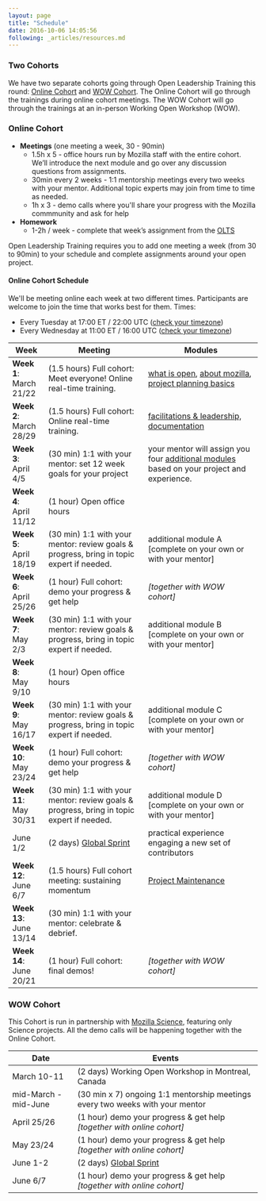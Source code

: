 ```yaml
---
layout: page
title: "Schedule"
date: 2016-10-06 14:05:56
following: _articles/resources.md
---
```

### Two Cohorts

We have two separate cohorts going through Open Leadership Training this round: [Online Cohort](#online-cohort) and [WOW Cohort](#wow-cohort). The Online Cohort will go through the trainings during online cohort meetings. The WOW Cohort will go through the trainings at an in-person Working Open Workshop (WOW).

### Online Cohort

* **Meetings** (one meeting a week, 30 - 90min)
  * 1.5h x 5 - office hours run by Mozilla staff with the entire cohort. We’ll introduce the next module and go over any discussion questions from assignments.
  * 30min every 2 weeks - 1:1 mentorship meetings every two weeks with your mentor. Additional topic experts may join from time to time as needed.
  * 1h x 3 - demo calls where you'll share your progress with the Mozilla commmunity and ask for help
* **Homework**
  * 1-2h / week - complete that week’s assignment from the [OLTS](http://mzl.la/open-leadership)

Open Leadership Training requires you to add one meeting a week (from 30 to 90min) to your schedule and complete assignments around your open project.

#### Online Cohort Schedule
We'll be meeting online each week at two different times. Participants are welcome to join the time that works best for them. Times:

* Every Tuesday at 17:00 ET / 22:00 UTC ([check your timezone](http://arewemeetingyet.com/Toronto/2017-03-21/17:00/w/Open%20Leadership%20Training))
* Every Wednesday at 11:00 ET / 16:00 UTC ([check your timezone](http://arewemeetingyet.com/Toronto/2017-03-22/11:00/w/Open%20Leadership%20Training))

Week | Meeting | Modules
--- | --- | ---
**Week 1**:<br /> March 21/22 | (1.5 hours) Full cohort: Meet everyone! Online real-time training. | [what is open](https://mozilla.github.io/open-leadership-training-series/articles/introduction-to-open-leadership/introduction-to-working-open/), [about mozilla](https://mozilla.github.io/open-leadership-training-series/articles/introduction-to-open-leadership/getting-to-know-mozilla-and-the-leadership-network/), [project planning basics](https://mozilla.github.io/open-leadership-training-series/articles/opening-your-project/)
**Week 2**:<br /> March 28/29 | (1.5 hours) Full cohort: Online real-time training. | [facilitations & leadership, documentation](https://mozilla.github.io/open-leadership-training-series/articles/running-awesome-community-events/)
**Week 3**:<br /> April 4/5 | (30 min) 1:1 with your mentor: set 12 week goals for your project | your mentor will assign you four [additional modules](http://mzl.la/open-leadership) based on your project and experience.
**Week 4**:<br /> April 11/12 | (1 hour) Open office hours
**Week 5**:<br /> April 18/19 | (30 min) 1:1 with your mentor: review goals & progress, bring in topic expert if needed. | additional module A [complete on your own or with your mentor]
**Week 6**:<br /> April 25/26 | (1 hour) Full cohort: demo your progress & get help | *[together with WOW cohort]*
**Week 7**:<br /> May 2/3 | (30 min) 1:1 with your mentor: review goals & progress, bring in topic expert if needed.  | additional module B [complete on your own or with your mentor]
**Week 8**:<br /> May 9/10 | (1 hour) Open office hours
**Week 9**:<br /> May 16/17 | (30 min) 1:1 with your mentor: review goals & progress, bring in topic expert if needed.  | additional module C [complete on your own or with your mentor]
**Week 10**:<br /> May 23/24 | (1 hour) Full cohort: demo your progress & get help | *[together with WOW cohort]*
**Week 11**:<br /> May 30/31 | (30 min) 1:1 with your mentor: review goals & progress, bring in topic expert if needed.  | additional module D [complete on your own or with your mentor]
June 1/2 | (2 days) [Global Sprint](https://science.mozilla.org/programs/events/global-sprint-2017) | practical experience engaging a new set of contributors
**Week 12**:<br /> June 6/7 | (1.5 hours) Full cohort meeting: sustaining momentum | [Project Maintenance](https://mozilla.github.io/open-leadership-training-series/articles/open-project-maintenance/)
**Week 13**:<br /> June 13/14 | (30 min) 1:1 with your mentor: celebrate & debrief.
**Week 14**:<br /> June 20/21 | (1 hour) Full cohort: final demos! | *[together with WOW cohort]*


### WOW Cohort
This Cohort is run in partnership with [Mozilla Science](http://science.mozilla.org/), featuring only Science projects. All the demo calls will be happening together with the Online Cohort.

Date | Events
--- | ---
March 10-11 | (2 days) Working Open Workshop in Montreal, Canada
mid-March - mid-June | (30 min x 7) ongoing 1:1 mentorship meetings every two weeks with your mentor
April 25/26 | (1 hour) demo your progress & get help *[together with online cohort]*
May 23/24 | (1 hour) demo your progress & get help *[together with online cohort]*
June 1-2 | (2 days) [Global Sprint](https://science.mozilla.org/programs/events/global-sprint-2017)
June 6/7 | (1 hour) demo your progress & get help *[together with online cohort]*


